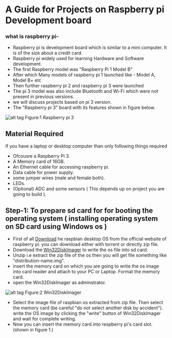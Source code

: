 # A Guide for Projects on Raspberry pi Development board

### what is raspberry pi-

* Raspberry pi is development board which is similar to a mini computer. It is of the size about a credit card.
* Raspberry pi widely used for learning Hardware and Software development. 
* The first Raspberry model was "Raspberry Pi 1 Model B"
* After which Many models of raspberry pi 1 launched like - Model A, Model B+ etc
* Then further raspberry pi 2 and raspberry pi 3 were launched
* The pi 3 model was also include Bluetooth and Wi-Fi which were not present in previous versions.
* we will discuss projects based on pi 3 version.
* The "Raspberry pi 3" board with its features shown in figure below.


![alt tag](https://i.stack.imgur.com/jAlDp.png)
                                          Figure:1 Raspberry pi 3

## Material Required
If you have a laptop or desktop computer than only following things required
* Ofcousre a Raspberry Pi 3.
* A Memory card of 16GB.
* An Ethernet cable for accessing raspberry pi.
* Data cable for power supply.
* some jumper wires (male and female both).
* LEDs.
* (Optional) ADC and some sensors ( This depends up on project you are going to build ).

## Step-1: To prepare sd card for for booting the operating system ( installing operating system on SD card using Windows os )
* First of all [Download](https://www.raspberrypi.org/downloads/raspbian/) he raspbian desktop OS from the official website of   raspberry pi. you can download either with torrent or directly zip file.
* Download the  [Win32DiskImager](https://sourceforge.net/projects/win32diskimager/) to write the os file into sd card.
* Unzip i.e extract the zip file of the os then you will get file something like "distribution-name.img".
* insert the memory card on which you are going to write the os image into card reader and attach to your PC or Laptop. Format the memory card.
* open the Win32DiskImager as adminstrator.

![alt tag](http://www.servethehome.com/wp-content/uploads/2013/03/Win32-Disk-Imager-Raspbian-Image-Selection-from-Synology-NAS.png)
                                            Figure:2 Win32DiskImager
* Select the image file of raspbian os extracted from zip file. Then select the memory card (be careful "do not select another disk by accident"). write the OS image by clicking the "write" button of Win32DiskImager and wait for complete writing.
* Now you can insert the memory card into respberry pi's card slot. (shown in figure 1.) 
